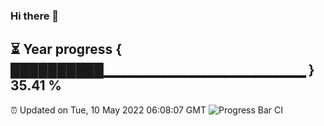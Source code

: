 ### Hi there 👋
⏳ Year progress { ██████████▁▁▁▁▁▁▁▁▁▁▁▁▁▁▁▁▁▁▁▁ } 35.41 %
---
⏰ Updated on Tue, 10 May 2022 06:08:07 GMT
![Progress Bar CI](https://github.com/Moyi321/Moyi321/workflows/Progress%20Bar%20CI/badge.svg)
